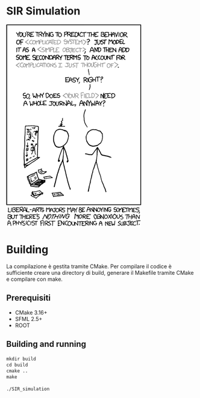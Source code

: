 # SIR Simulation

![alt text](https://github.com/lorenzomanini/SIR_simulation/blob/master/tex/images/xkcd.png?raw=true)


# Building

La compilazione è gestita tramite CMake. Per compilare il codice è sufficiente creare una directory di build, generare il Makefile tramite CMake e compilare con make.

## Prerequisiti

 - CMake 3.16+
 - SFML 2.5+
 - ROOT

## Building and running
    mkdir build
    cd build
    cmake ..
    make

    ./SIR_simulation

